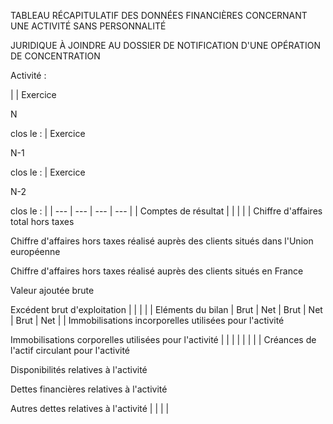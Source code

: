 TABLEAU RÉCAPITULATIF DES DONNÉES FINANCIÈRES CONCERNANT UNE ACTIVITÉ SANS PERSONNALITÉ  

JURIDIQUE À JOINDRE AU DOSSIER DE NOTIFICATION D'UNE OPÉRATION DE CONCENTRATION


Activité :


  



|  | 
Exercice

N

clos le : | 
Exercice

N-1

clos le : | 
Exercice

N-2

clos le : |
| --- | --- | --- | --- |
| 
Comptes de résultat |  |  |  |
| 
Chiffre d'affaires total hors taxes

Chiffre d'affaires hors taxes réalisé auprès des clients situés dans l'Union européenne

Chiffre d'affaires hors taxes réalisé auprès des clients situés en France

Valeur ajoutée brute

Excédent brut d'exploitation |  |  |  |
| 
Eléments du bilan | 
Brut | 
Net | 
Brut | 
Net | 
Brut | 
Net |
| 
Immobilisations incorporelles utilisées pour l'activité

Immobilisations corporelles utilisées pour l'activité |  |  |  |  |  |  |
| 
Créances de l'actif circulant pour l'activité

Disponibilités relatives à l'activité

Dettes financières relatives à l'activité

Autres dettes relatives à l'activité |  |  |  |


  


  



